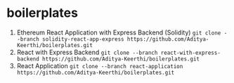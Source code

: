 # boilerplates

1. Ethereum React Application with Express Backend (Solidity)
 ```git clone --branch solidity-react-app-express https://github.com/Aditya-Keerthi/boilerplates.git```
2. React with Express Backend
 ```git clone --branch react-with-express-backend https://github.com/Aditya-Keerthi/boilerplates.git```
3. React Application
```git clone --branch react-application https://github.com/Aditya-Keerthi/boilerplates.git```
